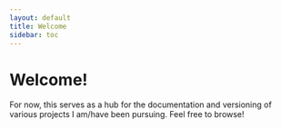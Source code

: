 ```yaml
---
layout: default
title: Welcome
sidebar: toc
---
```


# Welcome!

For now, this serves as a hub for the documentation and versioning of various projects I am/have been pursuing. Feel free to browse!

